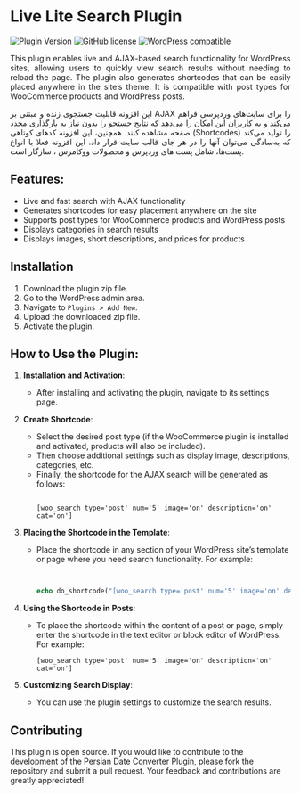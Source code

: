 # Live Lite Search Plugin


![Plugin Version](https://img.shields.io/badge/version-1.1.2-blue)
[![GitHub license](https://img.shields.io/badge/license-GPL%202-gold.svg)](https://opensource.org/licenses/GPL-2.0)
[![WordPress compatible](https://img.shields.io/badge/WordPress-6.0%2B-brightgreen.svg)](https://wordpress.org/)

<p align="justify">
This plugin enables live and AJAX-based search functionality for WordPress sites, allowing users to quickly view search results without needing to reload the page. The plugin also generates shortcodes that can be easily placed anywhere in the site’s theme. It is compatible with post types for WooCommerce products and WordPress posts.
</p>
<p align="justify">
   این افزونه قابلیت جستجوی زنده و مبتنی بر AJAX را برای سایت‌های وردپرسی فراهم می‌کند و به کاربران این امکان را می‌دهد که نتایج جستجو را بدون نیاز به بارگذاری مجدد صفحه مشاهده کنند. همچنین، این افزونه کدهای کوتاهی (Shortcodes) را تولید می‌کند که به‌سادگی می‌توان آنها را در هر جای قالب سایت قرار داد. این افزونه فعلا با انواع پست‌ها، شامل پست های وردپرس  و محصولات ووکامرس ، سازگار است.
</p>

## Features:

* Live and fast search with AJAX functionality
* Generates shortcodes for easy placement anywhere on the site
* Supports post types for WooCommerce products and WordPress posts
* Displays categories in search results
* Displays images, short descriptions, and prices for products

## Installation

1. Download the plugin zip file.
2. Go to the WordPress admin area.
3. Navigate to `Plugins > Add New`.
4. Upload the downloaded zip file.
5. Activate the plugin.

## How to Use the Plugin:

1. **Installation and Activation**: 
   - After installing and activating the plugin, navigate to its settings page.

2. **Create Shortcode**:
   - Select the desired post type (if the WooCommerce plugin is installed and activated, products will also be included).
   - Then choose additional settings such as display image, descriptions, categories, etc.
   - Finally, the shortcode for the AJAX search will be generated as follows:
     ```

     [woo_search type='post' num='5' image='on' description='on' cat='on']
     
     ```

3. **Placing the Shortcode in the Template**:
   - Place the shortcode in any section of your WordPress site’s template or page where you need search functionality. For example:

     ```php


     echo do_shortcode("[woo_search type='post' num='5' image='on' description='on' cat='on']");

     ```

4. **Using the Shortcode in Posts**:
   - To place the shortcode within the content of a post or page, simply enter the shortcode in the text editor or block editor of WordPress. For example:
     ```
     [woo_search type='post' num='5' image='on' description='on' cat='on']
     ```

5. **Customizing Search Display**:
   - You can use the plugin settings to customize the search results.

## Contributing

This plugin is open source. If you would like to contribute to the development of the Persian Date Converter Plugin, please fork the repository and submit a pull request. Your feedback and contributions are greatly appreciated!
